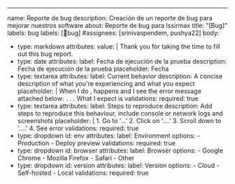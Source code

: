 ---
name: Reporte de bug
description: Creación de un reporte de bug para mejorar nuestros software
about: Reporte de bug para Issirmax
title: "[Bug]"
labels: bug
labels: [🐛bug]
#assignees: [srinivaspendem, pushya22]
body:
- type: markdown
  attributes:
    value: |
      Thank you for taking the time to fill out this bug report.
- type: date
  attributes:
    label: Fecha de ejecución de la prueba
    description: Fecha de ejecución de la prueba
    placeholder: Fecha
- type: textarea
  attributes:
    label: Current behavior
    description: A concise description of what you're experiencing and what you expect
    placeholder: |
      When I do <X>, <Y> happens and I see the error message attached below:
      ```...```
      What I expect is <Z>
  validations:
    required: true
- type: textarea
  attributes:
    label: Steps to reproduce
    description: Add steps to reproduce this behaviour, include console or network logs and screenshots
    placeholder: |
      1. Go to '...'
      2. Click on '....'
      3. Scroll down to '....'
      4. See error
  validations:
    required: true
- type: dropdown
  id: env
  attributes:
    label: Environment
    options:
      - Production
      - Deploy preview
  validations:
    required: true
- type: dropdown
  id: browser
  attributes:
    label: Browser
    options:
      - Google Chrome
      - Mozilla Firefox
      - Safari
      - Other
- type: dropdown
  id: version
  attributes:
    label: Version
    options:
      - Cloud
      - Self-hosted
      - Local
  validations:
    required: true
